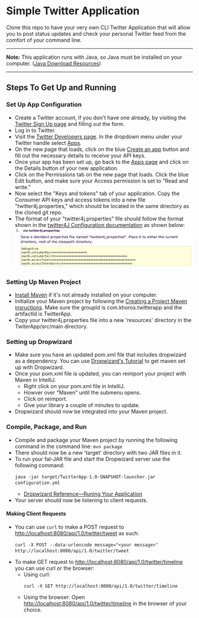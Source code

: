 # Simple Twitter Application
Clone this repo to have your very own CLI Twitter Application that will allow you to post status updates and check your personal Twitter feed from the comfort of your command line.

---

**Note:** This application runs with Java, so Java must be installed on your computer. ([Java Download Resources](https://docs.oracle.com/cd/E19182-01/820-7851/inst_cli_jdk_javahome_t/))

---

## Steps To Get Up and Running
### Set Up App Configuration
* Create a Twitter account, if you don't have one already, by visiting the [Twitter Sign Up page](https://twitter.com/i/flow/signup) and filling out the form.
* Log in to Twitter.
* Visit the [Twitter Developers page](https://developer.twitter.com/content/developer-twitter/en.html). In the dropdown menu under your Twitter handle select [Apps](https://developer.twitter.com/en/apps).
* On the new page that loads, click on the blue [Create an app](https://developer.twitter.com/en/apps/create) button and fill out the necessary details to receive your API keys.
* Once your app has been set up, go back to the [Apps page](https://developer.twitter.com/en/apps) and click on the Details button of your new application.
* Click on the Permissions tab on the new page that loads. Click the blue Edit button, and make sure your Access permission is set to "Read and write."
* Now select the "Keys and tokens" tab of your application. Copy the Consumer API keys and access tokens into a new file "twitter4j.properties," which should be located in the same directory as the cloned git repo.
* The format of your "twitter4j.properties" file should follow the format shown in the [twitter4J Configuration documentation](http://twitter4j.org/en/configuration.html) as shown below:
![example twitter4j.properties file](https://github.com/jcorteza/twitter-app/blob/master/twitter4j-config.png)
### Setting Up Maven Project
* [Install Maven](https://maven.apache.org/install.html) if it's not already installed on your computer.
* Initialize your Maven project by following the [Creating a Project Maven insructions](https://maven.apache.org/guides/getting-started/maven-in-five-minutes.html). Make sure the groupId is com.khoros.twitterapp and the artifactId is TwitterApp.
* Copy your twitter4j.properties file into a new 'resources' directory in the TwiterApp/src/main directory.
### Setting up Dropwizard
* Make sure you have an updated pom.xml file that includes dropwizard as a dependency. You can use [Dropwizard's Tutorial](https://www.dropwizard.io/1.3.9/docs/getting-started.html#tutorial) to get maven set up with Dropwizard.
* Once your pom.xml file is updated, you can reimport your project with Maven in IntelliJ.
  * Right click on your pom.xml file in IntelliJ.
  * Howver over "Maven" until the submenu opens.
  * Click on reimport.
  * Give your library a couple of minutes to update.
* Dropwizard should now be integrated into your Maven project.
### Compile, Package, and Run
* Compile and package your Maven project by running the following command in the command line: `mvn package`
* There should now be a new 'target' directory with two JAR files in it.
* To run your fat-JAR file and start the Dropwizard server use the following command:
  ```
  java -jar target/TwitterApp-1.0-SNAPSHOT-launcher.jar configuration.yml
  ```
  * [Dropwizard Reference—Runing Your Application](https://www.dropwizard.io/1.3.9/docs/getting-started.html#running-your-application)
* Your server should now be listening to client requests.
#### Making Client Requests
* You can use `curl` to make a POST request to [http://localhost:8080/api/1.0/twitter/tweet](http://localhost:8080/api/1.0/twitter/tweet) as such:
  ```
  curl -X POST --data-urlencode message="<your message>" http://localhost:8080/api/1.0/twitter/tweet
  ```
* To make GET request to [http://localhost:8080/api/1.0/twitter/timeline](http://localhost:8080/api/1.0/twitter/timeline) you can use curl or the browser:
  * Using curl:
    ```
    curl -X GET http://localhost:8080/api/1.0/twitter/timeline
    ```
  * Using the browser: Open [http://localhost:8080/api/1.0/twitter/timeline](http://localhost:8080/api/1.0/twitter/timeline) in the browser of your choice.
